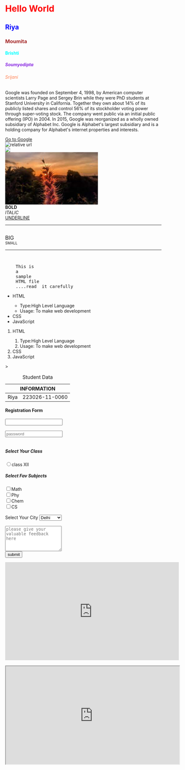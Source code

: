 <!--This is a sample code in HTML-->
<!DOCTYPE html>
<html lang="en">
<head>
    <meta charset="UTF-8">
    <meta name="viewport" content="width=device-width, initial-scale=1.0">
    <title> Print Hello </title>
    
</head>
<body>
    <h1 style="color:red"> Hello World </h1>
    <h2 style="color:blue">Riya</h2>
    <h3 style="color:brown">Moumita</h3>
    <h4 style="color:aqua"> Brishti</h4>
    <h5 style="color:blueviolet">Soumyodipta</h5>
    <h6 style="color:coral"> Srijani</h6>
    <p> Google was founded on September 4, 1998, by American computer scientists Larry Page
        and Sergey Brin while they were PhD students at Stanford University in California. 
        Together they own about 14% of its publicly listed shares and control 56% of its stockholder 
        voting power through super-voting stock. The company went public via an initial public offering
        (IPO) in 2004. In 2015, Google was reorganized as a wholly owned subsidiary of Alphabet Inc. 
        Google is Alphabet's largest subsidiary and is a holding company for Alphabet's internet properties and interests.</p>
<a href="https://google.com">Go to Google</a>
<br/>
<img src=https://images.app.goo.gl/NtSiR8yvzSEqEWY2A alt="relative url">
<br/>
<img src="https://images.app.goo.gl/RycRCoWXycwfPqEb7">
<br/>
<img
src="data:image/jpeg;base64,/9j/4AAQSkZJRgABAQAAAQABAAD/2wCEAAoHCBYVFRgVFRYYGRg
aGBgYGRgYHBoYGBgYGBgZGRgYGBgcIS4lHB4rIRgYJjgmKy8xNTU1GiQ7QDs0Py40NTEBDAwMEA8QHh
ISHjQkISs0NDQ0NDQ0NDQ0NDQ0NDQ0NDQxNDQ0NDQ0NDQ0NDQ0NDQ0NDQ0NDQ1NDQ0NDQ0NDQ0NP/AA
BEIAKgBKwMBIgACEQEDEQH/xAAbAAABBQEBAAAAAAAAAAAAAAADAAECBAUGB//EADYQAAEDAgUCBAQF
BAMBAQAAAAEAAhEDIQQSMUFRBWETInGBBjKRoUKx0eHwFFJiwRUj8RaC/8QAGQEAAwEBAQAAAAAAAAA
AAAAAAAECAwQF/8QAJREAAgICAgMBAAEFAAAAAAAAAAECEQMSITEEE0FR4SIyYYGR/9oADAMBAAIRAx
EAPwCzTerDCqTAjNJUGxdaUVjlRa8qbaiQy8EzlVFdSNVIAuZMXIDnqBemAdz1AvQc5U2pgObpixGa1
EY0KXIaiU/ATtwy0WtCLkChzKUSi3DgBSbThWHKJYp2K1Kz2ILwr/hqLqKWwalDKU2RXXBCcErHqVXB
RLUd4Q3BFi1K7mKs+mr0IVUJ7BRRIRGJ8iIxqewtRSUM0p1RoTwlsGpUfhuEI4RaGZRc9PYNSicKm8E
BWnFRLE9hUVjTUMitmmUwpp7CorCmn8NXGsRW0UWGpmGmo+GtY4dR/pAnsKiyxiK2muabjHg2K0MN1I
2zKdmVqa3hpsigzFDlHY8FLdorWwWVOGqx4ZTtolP2IWjABiI2mrDaSkGBS8g1AE1gRGtCmAEnEKHkL
UBFwCiXhMRKm2mpeRFKDIhyk5/Cn4YTGmEtx6EBV5UKeKBJH9tveLn7IWNwZc05XEHaNJ5gC6434fxF
RmJ8Grm8xykO1BAlt+N/omnaYmqaO58dQdUJUHNUSSp2K1Hc9QKZyG55RsGo7lGEwJUspKNhag3BBeF
Z8IqQoI3DQownAVzwEjQCNxalUFIuVk0khTT2DUplqcUldbQRm0UbhqUGYdGbRHCtOACgXhG4agvDCi
aQ4RXPChnRsKgRopCmi5011SkKgREKOdHNNN4arYTiV2YKm+4Csf8AFNjRJ2KawtBFjaeETFdWYwXcJ
XPtL4b1H6Bd0e26zzh3sdYlauC66x4kaA/wouI6iwmwlPaX1C1j8ZDC13kaXWhRJi4VKjWYTayt4fFN
dMHRYybs2SVBo7Jsir4jqLGCXOEJ8NjWPEtIKNnQqV0TqtgWCagwnUIoqJxVClzZSihCmptYm8VEpvU
tsqkhoUXsPCtNhEzNQpEsyDTdwVSx3RQ97KxlrmEOzctacxDu0TC6M4pgs7Tnb34Vej1ZklojM05S02
BJuPSR/sK1NkSTa6HHSy6DOtvtI9on6ph0u5v2WdT6uaYcyYyuLhcnyPecgE6RmLcu0eiL/wAsfKBdx
JEaDMSST6D/AGm2xJS+ll+AAUf6Fo1TDFkamTuf9DgKrUxZI/nslsaKD+ll9Ng0CG5oVZ2IKE6sSjYN
Sw5oUSQFULilDk9hUGdUUDUUBTKKzDlGxOrB5ksyOMMpNwye6DRlfxCkXlXBhwFLwwEexC0Zn5HFSGH
crviAJjWT3DUrDDcqQwo5SfVlDlNSIcSy3CBP4AVfOTuomoQnb/R0vwO6kOVDwu6AahUM5RYqRXoPZi
abzlIgkXsZG64fq1ZsNDXS4GD7aFWsV14stTiHNhw4PsubdVkknUmV04sbTt9GGSaao9M+GMG1tDM7c
IdXqNAEgOXJYj4gf4baTDAiDBm3A4TGt4jAwAAi5PPbsFKhJO2VvGqR0FfqLKb87Hy06iVQHWMofkcf
Mf5C5pzwCnOkytPUvpHtfw06mNc4QXEjhFwuOey7HkdtvosPxoRRiU3jVUSsjO0w3xOQ2HCSgV/iaoT
5QB6yVyja6mK4WLwRT6NVml1Z1vS/iZzTFS4P4v1C6yjjA5uZpsvKm1ZsAuk6HiatOA4EsP2WGbGo8o
6MM2+Gdg7FHlMcUf5b7oTLiVNrP5ouTdI61BsarXMEiJg837GIi64vqmErl7nlhAJtkBdHAteNNl2Ne
lAzNty06H9PX/xZGJ6+xrhJJ2cCNucwkEjkfqrx5JXwrFLGmueDm+oYzEZWiq1zTlcA5wIc7KQRmnWO
f0W78O4wve6JMhhBP4S/NIn3HrA4WZ1nHtxAe0XLPMx2ktka94kQtX4cw/g0TVdDc5aGl1pDBII7Tfv
AW85f0cqmRGNS4do6WPm7foP3UTTuBx/4P9/RUcN1RrzlYQS4kyIhrRcz3uBH+S0KdYbam/eNieP/AF
cjbXZtqmTbh1L+nCGa1+8b99LfWyYVEtmGgXIEoAQjUUDUVbEuJYkKDqsboJqLi/iLqTvEysfAHC0hF
zdIznJRVncZ50KbMeV53hPiCoyRmzDutrCfFQy+cX7K5YZIyWaLOs8RP4ndYDPiGkfxK5SxbXiWmVDg
12Vun0XiQmc4KoaibxU0hNlnMEi8Kqaij4qpElrOFE1FWNRMaiYiwaih4qA6ooeKqSFZxXxA2k9xfTI
ba7ba76LBA3RMVXzXOqqukiy9SKpUedKVuwweBdSGKM7hVqdM7oxanwTbJNJNylUeEM5k/hEwN0AQc9
SbUTvaG2cqxdwjsLLTK6IHyqAcpMehxGpG1gKuVwOy7fC9RYKMutC8/wAO6VewuLIIDrgHRcWfDsduD
LqemYOoCwHlFNQfz9dlz1P4gYGgNaVWx/xAMsCxO6814J30erHLCuzaPUmOcWZwI1JJn6NIBWXjfh7O
4uYWnMJOaW3kCQQY1I1C5enTLn2cAdcxkAzvIldbUxYptYXOLoiDEA+v3uPtK0lB42tX2EGsibaKHUf
huthg11RsB2jg4OBEaSN4Vr4kxn/RhKcg5aOYx/kS0A9wG/dUepdac8ZcxLASQ0k5b/iA0zX1hUMXXb
4EkS7OWNJJJDQ3NzAHmG3K3jbfRk4UuatX0N03EkOgSG2zQNQTEe+p2iV22Equc0ZfIzXMR5nHkDYdy
uC6fTytL3GGCM3+RsQwXvtPHqtOv1moZOYNAk6agQBH1SzY3J1EeOSjG5HXveBv77peKuBd1R5/GURn
U36Z1mvFl+ifkx/DuDUUfEK47/lqn96IzrT9JCteNIh54nUYl5yG8WN15rj6sPdeb6rocX1qoGFpbru
uKqVTJXT4+Fxts4/Kyp0kX2MeW5hok2p3ValjXNaW7FM0kNkrp0f05dl8LRrLU6J1MsdlzQDyudbdSz
xulLGpKgjNxdnqweHAEFQc9cZ0n4jLBlfcBaFT4laRYLm9DT6Ov3RaOhzlLOVzLfiRpCO34hETCPS/w
Xsj+m/mKZz4ErA/+hOzCqlX4pdcFhj2TWF/gnlijp886KF1y+H+Jssy1T/+pP8AZ+Sv0sn3ROWc0uUI
Ol1pUcMXHKDoNVB+FufMF12jhKwdG6XiyUGpYwi0LIoaD1Knl7odDEOBnuo4gHZVySEJDb5Lld+YydV
Um6RfKi4oSoTZOURjUFrUSnUgoYJmhhmI7iFTzki2qvUGNyjPqspcdm0ZEqdc6KdWqOxPpI+9/wAlB9
RkQAhh7tocByAfus+GbRn8L2C6jUaCG5Q29gAInWLa/VbzMUDTgukm0w5wnZr2uJ1g6D6LAweJZ8rm5
ZkEi8T2/ddH0VtiQ8FsQOXQJaCO0fuVy5ku6PT8ab6uzCxeGcRna2BNy0lzAYHN2+jlDFVmuDQbauIE
CHixtF2kRHp2W/iccxn/AFssCQM02Gx0na/uqHVcLmDHtcXwHZnR5jMGIn39ynBvjZUVOKpuLv8AUEw
XnpQS1paYBygkg2MTbNeTAnzSkekBzJHcwd/OYknWIJ11KGMWKLGeQAXcA4k6OEOeOZG36BanScY54u
2GgeWIAAFg5/fgdiddE9lcl0VrCVRfdGFicC1oytPmsHOmwEG0xbRCfhWwIMLT6zUOUw+myT8mYF7gI
i8yTpwsR9RrRdxkbRee4/daw2krOPLpF1QUYcNdqSiOwmbzAwqP/Iwis6jwtdJHPvEP1RpLLFcmTe63
cXi/KZ+iwHaytcUWkc2aScrRPMpZ7ILkpWtGNhQSExchgpSigsKx6Jqq7SiZkUFjuBCsUMQWqtnlJw4
SoadHQUse0wIuoVqDXmd1hMeVdp4gi6nWujRTvsuuwIOir/0aanjiouxh7JUwuJA4gsJymxlQpPJdMp
HuhtcMyujInVaJ9VEuhEe8W5VZ77pjfARgJk8J3EOFyiMqAC6Z2KaAIbflSBTyGYU6ohaIxDHN0hyA9
7CIOvKak/wKVA6GHLhMhDccpghGDMhkGUVzGv8AVLb/AIAOhUVgugSU9LBiYJhPXGS0yobTfA10VzUB
1VnD1wLN19Jv6LPqVZUA+E9bGpUb+Ge3NmdkMbEgG/cED8/ZdDQxDS3IwsGzXNcXGbZZESLxzwuRwWI
aBEAu2BuD2A59dfXW3h+ovdDQ4tE3ayGCOSRwueeNtnb4+dR7JY57muuffb6K1guplpZPy5xm4gzH3/
JamJ6Ix7GuLg1zgTmZdk+WAQJnXWVyuIpOY7K7Q/Tyn8+2ycZRyKjeW+N7fDXx7n4irlY0wCYaOJMdh
+6vViyiwhz3F5beIMBo0AIIbpE+gEaKj0DE5HZjuRYyA4mbEgcH+QtnHYJhYTlBcWNzQJaCbx3NvUwF
E6TUfhpHaUXJdvs43EYrzGBl0Fru0uC71kWhV2utmd8uw0LiNhwOT/tXuodP8MNfUMA6M/G6NSTtJMk
+m9hXo0Z/7akRfIz+7KJiNmgfX3ldSqrPLnttTKlbMIncB0DYHSeLQfQhRFY7JFxcSTckyT3KRF1Ri2
ScXHVQLgiB94QagumhNkXuQwE5KcFUIaElIlRQAykCohOgB0RhUE7SgBOTsfCaQkEAE1UsqHMJZ+6Bl
hr9P1Tubv6KJplpupveRppZIYBw3Q8slGJk/skWQixD+AXCRsEF9NWabyBYpvF39UuRtIakwhpsqZWv
hg1zDLoJ2ssuqyDCIvlia4HpuU2140Q3UyNQoAJ0mIs+MXHVGBn5iqrWlPKloaZNrZJ0A5JhFpsZIFz
3Lg1v3BMdzHsq4qKXiDcE8CYHvufaE6BMsZmsMOpNMg2l1xyHSR7hb3SqtN5BFN2bXMHToYvA777azK
waeLyjRp3yhrcotu4gkn0+q0ML1GuRDCcpsW8GCQCTeOIhZ5Itr+TowySl/B3GLxLmt/6wAQPMAAbEf
MIuP5fRc7VYK4ggBwLnF/JDb22JgSLAwTqiVaha2HlziWhzXZvMHHVsPNgOP4Y4DCveC/OGR88FuZt9
xP8ArcLniklZ6kpOXFX/AIH6VTNNviOLspHka4C5AGcxxLQBzC2OmVsxLc0ACxMakXJkwLbzpZYGIx8
sDSIDXNtyQACfeDburXSqsg598zgJMCD8xi+1gqlC42+xRy61GPQ3VMHSnO97nmXESAwQdgCACJiT9j
N+fxFYPkMaSYDQQLmZkNbd0QHauPO60eo4ljXElk7Znkum5s1gN78kLJxeLc+GMBAOrGgCeAQ0CbXvM
Tqrxp0cPkSjbr+QLqAb872jsPO76Cw9yFWfU4UqjMoguE8NuB6u0+k+yEdFukcTJCooOcohqRCoREpS
nhIoEKU8qKeUAJKUyUIAclOCmSCAHThMCnTGIKSgFL+aIAsGpOp0RsMA7NeABP2VVxsosKmhplp7hqO
EJ7lFl08ieyKCxpKG5p3BCstf5gAFaxbyWjML+iV0Mzm0yBKjTeQZidVbwzHuBjQJOiIhFiolhSXnzC
yliaNObWSe8tEAcID3kqQGrPGyA4ymJU6bxoQqoRFlMu0BPMAn8kWjUjYH1AP5gpUWjNflXatdoHm8+
kTZ4/8A3rHYyOyGxoJhsO9wnyEcEMv2AI+9vVb/AEPDMY4tc7KSILA9hDpuBEkjQXnUahcziJPmzFzb
dspOzm/hvpsdir2CpvjyBxbodDtIyz6jRZZItqrOnDLWS4s7LHNptyscAQ4yx8CNIIeGjgj81lYyqxx
IY0NDvOXWDiRDS3kjWw4JTU3lzMr5I2JEFus2AgrOxYJImY73P81WWPFXJ6cs1xqjNxLzJHefoTC6z4
cwb4a6IzAkC0kCBvoJygSLrDwuAIc51T8DRbUF18oPY6+nqrGG6qfEY0jMA4TsLCB23MDTzFVO5KkZY
koO5cX0W+r4VjXPdVcTAnK0g5g0zraRYD1NlyNeqXEhjSAbkC7nclxA07aD7rv8XiA9jqnhU5t8xe5s
NFvK2JOu/K5TFVn53DKGkSXWdTDYIBJh0kCQL342Rhfw5/JhbuzGfh3EtaGmTYW1O8Hgf6QawhxAMxa
dJO8dpWo7EuEhg8xESGjOZuNLjSQLmBcm0ZdWnltmBO4FwPfQn0XSjhkkugcpSmKSZAkgkkgBwjtwpI
kaKuVp4KqAA2Nbe+ymTa6Kik3yZpCSNXpFriCOVDwzEqhUDTpw1IpiEFYwz4OgKAApNMaIGnRZxVEC4
CrQrlN5y+YH1QDUSKdACVPLN1Eo9CnaSggamybKDxCKa8WaoMEuukBDNFxqtHA4toDs7cxMws6LotDE
FkwNbJNWhrsOK9zlsCh1FBtW0QhuqISHYQvRKdaNlVzIjHWuihB6zWHTVUyboxqDhBcUIGTa+6mCDrY
fU+ygCoucmBcoYssJLABbU+YkSLGbR6AK+azK0F2ZpkSQS7KTb5TbLwQRe3c5FGpqCARB1F+fmEH7rZ
6NRa82pOJjZzojefKRa2x2UTSSs2xNydHQ9Owssyl4nVrnTImfKcxFraLM6gNDx5SBp2Pb911rqLWMa
8sAJbkJOjd2ukNABG8AfmuXx1SSfWDfMWnYHcjv91hjlI9Oaio0gWDrPe0sESQC5x2DAZNtdU2BwbiY
AymS0OJFjEudI0ABnXsi9OwL2ua8XINg02yvGXzHb8QVjEVocWj5iYjXQzA7Tf2Q5ctRLxQ2W0/9G8x
lPKGN8wbEwBewABJ35WB1am6oTqZgOc6A1oBJAgWJ42vOpM3P6zw2DK0OdsXfLJNyXHyuM+o/Mc31bE
Oc6XuaTGzwYB2aJho2MX121jHB7EeVKKVFV+RoIDy4fjItmd/aXfiH+Isdc3GXVcHOJADQdANB2RKrp
IBcCBYBswBqYkIRZAB5E/z6LtXB5EnYNSZTJTtF1bY/NbQBDZKQ9DDhrofoVVrgBxgLRxdQZRlIn7qq
xhf831ST+jaXSKattqw0RqIQazMroTZDEpiTosHEB5h/1WhhMDF3GRwsk0HC8K3hcY9rgPQQlJOuC4t
XyWMUxhb5RBErLeyFuYnDteJBgxcLHq077oixTVMC1EbG6kyi7hIsgqyC1TxQjLCrEDhTZSNneisuq/
4pFd9maQnLkkkEkURjSTZJJJjQgYUC6SkkgRNztkJJJMBwk1JJABAJKaokkkAwKsU8OD8xvwPM79B7n
2SSSY0HbhyDZgAGrnXj6w32hb/S3D5m17Ns4RAjtJb7WOiSSyycxOrBxJGnjMU5zAQXCZBkEMdGsDVv
5LBxHI9Pbj9kkksf9p1z7NPA1wGOj5srfdzXAgkb6FVaQDnlzzAg+5O35JJI1XJcpOkA6hMN8pLjDQf
IIAAmCASddu/qsXHUCXEgAD1AHsCZ/kpJK8Zw5ubsHhMPJJcYaAZdtMaDk30F0Gu5pPlBA76n2GnonS
WhzPpAmqZdAhJJMkFKK2q42CSSGBZGFefmamrUnABvokkoUnZpSogyoW2KZr79/RJJUSFZULPm1Kt12
ZmghMkkwXQEPLRCLQo5jJSSR8Euw9am1hg9k/gt/gSSQui/p//Z" alt="absolute url">
<br/>
<b>BOLD</b>
<br/>
<i>ITALIC</i>
<br/>
<u>UNDERLINE</u>
<hr>
<br/>
<big>BIG</big>
<br/>
<small>SMALL</small>
<hr>
<br/>

<pre>
    This is 
    a 
    sample 
    HTML file
    ....read  it carefully
</pre>
<div id="parent">
    <div id="child" class="children">
    </div>
    <span id="child2" class="children">
    </span>
</div>
<ul>
    <li>HTML</li>
    <ul>
        <li>Type:High Level Language</li>
        <li>Usage: To make web development</li>
    </ul>
    <li>CSS</li>
    <li>JavaScript</li>
</ul>

<ol>
    <li>HTML</li>
    <ol>
        <li>Type:High Level Language</li>
        <li>Usage: To make web development</li>
    </ol>
    <li>CSS</li>
    <li>JavaScript</li>   
</ol>

<table>
    <thead>
        <caption>
            Student Data
        </caption>
        <tr>
            <th colspan="2">INFORMATION</th>
        </tr>
    </thead>
    <tbody>
        <tr> >
            <td>Riya</td>
            <td>223026-11-0060</td>
        </tr>
    </tbody>
</table>
<h4>Registration Form</h4>
 <form action="/action.php">
    <input type="text" placeholders="username"/>
    <br />
    <br />
    <input type="password" placeholder="password"/>
    <br /><br />
    <h5>Select Your Class</h5>
    <label for="101">
        <input type="radio" value="class XII" name="class" id=" 101" />class XII
    </label>
    <br/>
    <h5>Select Fav Subjects</h5>
    <label for="Math">
        <input type="checkbox" value="Math" name="subject" id="101"/>Math
    </label>
    <br/>
    <label for="Phy">
        <input type="checkbox" value="Phy" name="subject" id="102"/>Phy
    </label>
    <br/>
    <label for="Chem">
        <input type="checkbox" value="Chem" name="subject" id="103"/>Chem
    </label>
    <br/>
    <label for="CS">
        <input type="checkbox" value="CS" name="subject" id="104"/>CS
    </label>
    <br/><br/>
    Select Your City
    <select name="city">
        <option value="Delhi">Delhi</option>
        <option value="Kolkata">Kolkata</option>
        <option value="Mumbai">Mumbai</option>
        <option value="Chennai">Chennai</option>
    </select>
<br/><br/>
<textarea
        name="feedback"
        id="101"
        placeholder="please give your valuable feedback here"
        rows="5"
        ></textarea>
        <br/>
        <input type="submit" value="submit"/>
</form>

<iframe width="560" height="315" src="https://www.youtube.com/embed/HcOc7P5BMi4?si=J6gi5qcbm66zKBHH" 
title="YouTube video player" frameborder="0" allow="accelerometer; autoplay; clipboard-write; encrypted-media;
 gyroscope; picture-in-picture; web-share" referrerpolicy="strict-origin-when-cross-origin" allowfullscreen></iframe>
<br/><br/>
<iframe width="560" height="315" src="https://en.wikipedia.org/wiki/HTML"
<video width="560" height="315" src="https://www.youtube.com/embed/HcOc7P5BMi4?si=J6gi5qcbm66zKBHH" controls autoplay>
    my video
</video>
</body>
</html>
